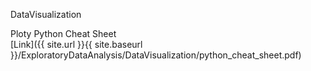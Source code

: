 DataVisualization

Ploty Python Cheat Sheet 
<br> [Link]({{ site.url }}{{ site.baseurl }}/ExploratoryDataAnalysis/DataVisualization/python_cheat_sheet.pdf)
